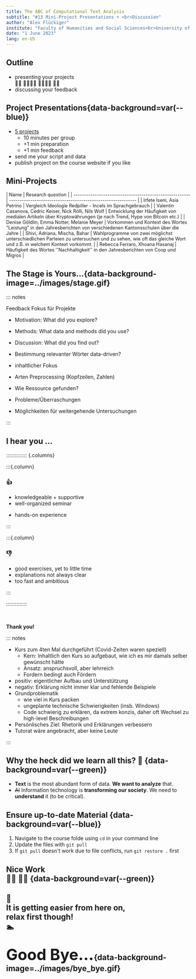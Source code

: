 ```yaml
---
title: The ABC of Computational Text Analysis
subtitle: "#13 Mini-Project Presentations + <br>Discussion"
author: "Alex Flückiger"
institute: "Faculty of Humanities and Social Sciences<br>University of Lucerne" 
date: "1 June 2023"
lang: en-US
---
```


## Outline

- presenting your projects <br>:woman_technologist: :man_technologist::woman_technologist: :man_technologist::woman_technologist: :man_technologist:
- discussing your feedback



## Project Presentations{data-background=var(--blue)}

- [5 projects](https://docs.google.com/spreadsheets/d/1okuYtiMeASZzenn-VADvg1i6mWqVNsOaskuiHP-sTVc/edit#gid=0)
  - 10 minutes per group
  - +1 min preparation
  - +1 min feedback
- send me your script and data
- publish project on the course website if you like



## Mini-Projects

<div style="font-size: 0.9em;">
| Name                                                    | Research question                                            |
| ------------------------------------------------------- | ------------------------------------------------------------ |
| Irfete Iseni, Asia Petrino                              | Vergleich Ideologie Redpiller - Incels im Sprachgebrauch     |
| Valentin Casanova, Cedric Keiser, Nick Rölli, Nils Wolf | Entwicklung der Häufigkeit von medialen Artikeln über Kryptowährungen (je nach Trend, Hype von Bitcoin etc.) |
| Denise Göldlin, Emma Notter, Melanie Meyer              | Vorkommen und Kontext des Wortes "Leistung" in den Jahresberichten von verschiedenen Kantonsschulen über die Jahre |
| Shivi, Adriana, Mischa, Bahar                           | Wahlprogramme von zwei möglichst unterschiedlichen Parteien zu untersuchen und zu sehen, wie oft das gleiche Wort und z.B. in welchem Kontext vorkommt. |
| Rebecca Ferraro, Xhoana Hasanaj                         | Häufigkeit des Wortes ''Nachhaltigkeit'' in den Jahresberichten von Coop und Migros |

</div>



## The Stage is Yours...{data-background-image=../images/stage.gif}
::: notes

Feedback Fokus für Projekte

- Motivation: What did you explore?
- Methods: What data and methods did you use?
- Discussion: What did you find out? 



- Bestimmung relevanter Wörter data-driven?
- inhaltlicher Fokus
- Arten Preprocessing (Kopfzeilen, Zahlen)
- Wie Ressource gefunden?
- Probleme/Überraschungen
- Möglichkeiten für weitergehende Untersuchungen

:::

## I hear you ...

:::::::::::::: {.columns}

:::{.column}

###  :thumbsup:

* knowledgeable + supportive
* well-organized seminar

- hands-on experience

:::

:::{.column}

### :thumbsdown:

- good exercises, yet to little time
- explanations not always clear
- too fast and ambitious 

:::

::::::::::::::

<br>

**Thank you!**

::: notes

- Kurs zum 4ten Mal durchgeführt (Covid-Zeiten waren speziell)
  - Kern: Inhaltlich den Kurs so aufgebaut, wie ich es mir damals selber gewünscht hätte
  - Ansatz: anspruchsvoll, aber lehrreich
  - Fordern bedingt auch Fördern
- positiv: eigentlicher Aufbau und Unterstützung
- negativ: Erklärung nicht immer klar und fehlende Beispiele
- Grundproblematik
  - wie viel in Kurs packen
  - ungeplante technische Schwierigkeiten (insb. Windows)
  - Code schwierig zu erklären, da extrem konzis, daher oft Wechsel zu high-level Beschreibungen 
- Persönlisches Ziel: Rhetorik und Erklärungen verbessern
- Tutorat wäre angebracht, aber keine Leute

:::



## Why the heck did we learn all this? :exploding_head: {data-background=var(--green)}

- **Text** is the most abundant form of data. **We want to analyze** that.
- ~~AI~~ Information technology is **transforming our society**. We need to **understand** it (to be critical).

## Ensure up-to-date Material {data-background=var(--blue)}

1. Navigate to the course folde using `cd` in your command line
2. Update the files with `git pull`
3. If `git pull` doesn't work due to file conflicts, run `git restore .` first





## Nice Work<br> :woman_juggling:  :man_juggling: {data-background=var(--green)}



## :crossed_fingers: <br> It is getting easier from here on, <br> relax first though!  <br>:swimmer:



##  <span style="font-size:2em;">Good Bye...</span>{data-background-image=../images/bye_bye.gif}

